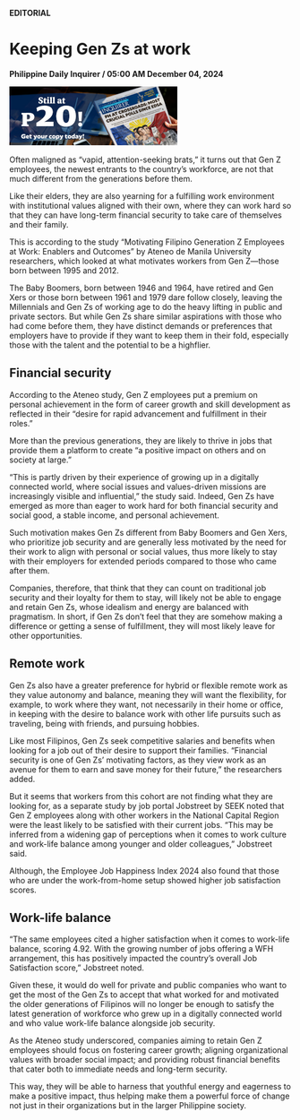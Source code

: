 **EDITORIAL**

# Keeping Gen Zs at work

****Philippine Daily Inquirer / 05:00 AM December 04, 2024****

![Image](https://raw.githubusercontent.com/github-jl14/scrapy_api/refs/heads/main/images/editorial12042024.png)

Often maligned as “vapid, attention-seeking brats,” it turns out that Gen Z employees, the newest entrants to the country’s workforce, are not that much different from the generations before them.

Like their elders, they are also yearning for a fulfilling work environment with institutional values aligned with their own, where they can work hard so that they can have long-term financial security to take care of themselves and their family.

This is according to the study “Motivating Filipino Generation Z Employees at Work: Enablers and Outcomes” by Ateneo de Manila University researchers, which looked at what motivates workers from Gen Z—those born between 1995 and 2012.

The Baby Boomers, born between 1946 and 1964, have retired and Gen Xers or those born between 1961 and 1979 dare follow closely, leaving the Millennials and Gen Zs of working age to do the heavy lifting in public and private sectors. But while Gen Zs share similar aspirations with those who had come before them, they have distinct demands or preferences that employers have to provide if they want to keep them in their fold, especially those with the talent and the potential to be a highflier.

## Financial security

According to the Ateneo study, Gen Z employees put a premium on personal achievement in the form of career growth and skill development as reflected in their “desire for rapid advancement and fulfillment in their roles.”

More than the previous generations, they are likely to thrive in jobs that provide them a platform to create “a positive impact on others and on society at large.”

“This is partly driven by their experience of growing up in a digitally connected world, where social issues and values-driven missions are increasingly visible and influential,” the study said. Indeed, Gen Zs have emerged as more than eager to work hard for both financial security and social good, a stable income, and personal achievement.

Such motivation makes Gen Zs different from Baby Boomers and Gen Xers, who prioritize job security and are generally less motivated by the need for their work to align with personal or social values, thus more likely to stay with their employers for extended periods compared to those who came after them.

Companies, therefore, that think that they can count on traditional job security and their loyalty for them to stay, will likely not be able to engage and retain Gen Zs, whose idealism and energy are balanced with pragmatism. In short, if Gen Zs don’t feel that they are somehow making a difference or getting a sense of fulfillment, they will most likely leave for other opportunities.

## Remote work

Gen Zs also have a greater preference for hybrid or flexible remote work as they value autonomy and balance, meaning they will want the flexibility, for example, to work where they want, not necessarily in their home or office, in keeping with the desire to balance work with other life pursuits such as traveling, being with friends, and pursuing hobbies.

Like most Filipinos, Gen Zs seek competitive salaries and benefits when looking for a job out of their desire to support their families. “Financial security is one of Gen Zs’ motivating factors, as they view work as an avenue for them to earn and save money for their future,” the researchers added.

But it seems that workers from this cohort are not finding what they are looking for, as a separate study by job portal Jobstreet by SEEK noted that Gen Z employees along with other workers in the National Capital Region were the least likely to be satisfied with their current jobs. “This may be inferred from a widening gap of perceptions when it comes to work culture and work-life balance among younger and older colleagues,” Jobstreet said.

Although, the Employee Job Happiness Index 2024 also found that those who are under the work-from-home setup showed higher job satisfaction scores.

## Work-life balance

“The same employees cited a higher satisfaction when it comes to work-life balance, scoring 4.92. With the growing number of jobs offering a WFH arrangement, this has positively impacted the country’s overall Job Satisfaction score,” Jobstreet noted.

Given these, it would do well for private and public companies who want to get the most of the Gen Zs to accept that what worked for and motivated the older generations of Filipinos will no longer be enough to satisfy the latest generation of workforce who grew up in a digitally connected world and who value work-life balance alongside job security.

As the Ateneo study underscored, companies aiming to retain Gen Z employees should focus on fostering career growth; aligning organizational values with broader social impact; and providing robust financial benefits that cater both to immediate needs and long-term security.

This way, they will be able to harness that youthful energy and eagerness to make a positive impact, thus helping make them a powerful force of change not just in their organizations but in the larger Philippine society.